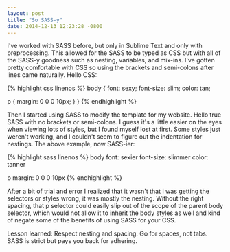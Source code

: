 ```yaml
---
layout: post
title: "So SASS-y"
date: 2014-12-13 12:23:28 -0800
---
```


I've worked with SASS before, but only in Sublime Text and only with preprocessing. This allowed for the SASS to be typed as CSS but with all of the SASS-y goodness such as nesting, variables, and mix-ins. I've gotten pretty comfortable with CSS so using the brackets and semi-colons after lines came naturally. Hello CSS:


{% highlight css linenos %}
body {
  font: sexy;
  font-size: slim;
  color: tan;

  p {
    margin: 0 0 0 10px;
  }
}
{% endhighlight %}

Then I started using SASS to modify the template for my website. Hello true SASS with no brackets or semi-colons. I guess it's a little easier on the eyes when viewing lots of styles, but I found myself lost at first. Some styles just weren't working, and I couldn't seem to figure out the indentation for nestings. The above example, now SASS-ier:


{% highlight sass linenos %}
body
  font: sexier
  font-size: slimmer
  color: tanner

  p 
    margin: 0 0 0 10px
{% endhighlight %}

After a bit of trial and error I realized that it wasn't that I was getting the selectors or styles wrong, it was mostly the nesting. Without the right spacing, that p selector could easily slip out of the scope of the parent body selector, which would not allow it to inherit the body styles as well and kind of negate some of the benefits of using SASS for your CSS. 

Lesson learned: Respect nesting and spacing. Go for spaces, not tabs. SASS is strict but pays you back for adhering. 




